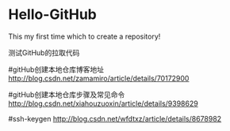 # Hello-GitHub

This my first time which to create a repository!

测试GitHub的拉取代码

#gitHub创建本地仓库博客地址
http://blog.csdn.net/zamamiro/article/details/70172900

#gitHub创建本地仓库步骤及常见命令
http://blog.csdn.net/xiahouzuoxin/article/details/9398629

#ssh-keygen
http://blog.csdn.net/wfdtxz/article/details/8678982
